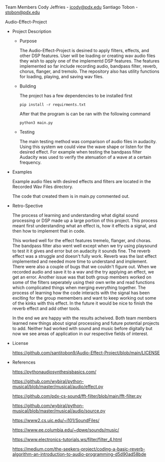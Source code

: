 Team Members Cody Jeffries - jcody@pdx.edu Santiago Tobon - stobon@pdx.edu

Audio-Effect-Project

* Project Description

	* Purpose

		The Audio-Effect-Project is desined to apply filters, effects, and other DSP features. User will be loading or creating wav audio files	they wish to apply one of the implementd DSP features. The features implemented so far include recording audio, bandpass filter, reverb, chorus, flanger, and tremolo. The repository also has utility functions for loading, playing, and saving wav files. 

	* Building

		The project has a few dependencies to be installed first

		```
		pip install -r requirments.txt
		```
		After that the program is can be ran with the following command
		```
		python3 main.py
		```
	* Testing
	
		The main testing method was comparison of audio files in audacity. Using this system we could view the wave shape or listen for the desired effect. For example when testing the bandpass filter Audacity was used to verify the atenuation of a wave at a certain frequency.

* Examples
	
	Example audio files with desired effects and filters are located in the Recorded Wav Files directory.

	The code that created them is in main.py commented out.

* Retro-Spective

	The process of learning and understanding what digital sound processing or DSP made up a large portion of this project. This process meant first understanding what an effect is, how it effects a signal, and then how to implement that in code. 
	
	This worked well for the effect features tremelo, flanger, and choras. The bandpass filter also went well except when we try using playsound to test it it gives and error but on audacity it sounds fine. The reverb effect was a struggle and doesn't fully work. Reverb was the last effect implemented and needed more time to understand and implement. There were also a couple of bugs that we couldn't figure out. When we recorded audio and save it to a wav and the try applying an effect, we get an error. Another issue was that both group members worked on some of the filters seperately using their own write and read functions which complicated things when merging everything together. The process of learning how the code interacts with the signal has been exciting for the group memembers and want to keep working out some of the kinks with this effect. In the future it would be nice to finish the reverb effect and add other tools.

	In the end we are happy with the results acheived. Both team members learned new things about signal processing and future potential projects to add. Neither had worked with sound and music before digitally but now we see areas of application in our respective fields of interest.

* License

	https://github.com/santitobon9/Audio-Effect-Project/blob/main/LICENSE

* References

	https://pythonaudiosynthesisbasics.com/

	https://github.com/wybiral/python-musical/blob/master/musical/audio/effect.py

	https://github.com/pdx-cs-sound/fft-filter/blob/main/fft-filter.py

	https://github.com/wybiral/python-musical/blob/master/musical/audio/source.py

	https://www2.cs.uic.edu/~i101/SoundFiles/

	https://www.ee.columbia.edu/~dpwe/sounds/music/

	https://www.electronics-tutorials.ws/filter/filter_4.html

	https://medium.com/the-seekers-project/coding-a-basic-reverb-algorithm-an-introduction-to-audio-programming-d5d90ad58bde
